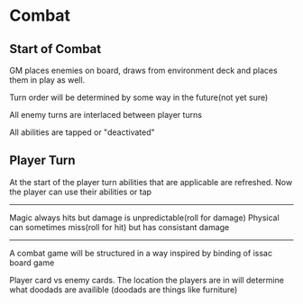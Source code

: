 # Combat
 
## Start of Combat

GM places enemies on board, draws from environment deck and places them in play as well. 

Turn order will be determined by some way in the future(not yet sure)

All enemy turns are interlaced between player turns

All abilities are tapped or "deactivated"

## Player Turn

At the start of the player turn abilities that are applicable are refreshed. Now the player can use their abilities or tap 


---

Magic always hits but damage is unpredictable(roll for damage)
Physical can sometimes miss(roll for hit) but has consistant damage

---

A combat game will be structured in a way inspired by binding of issac board game

Player card vs enemy cards.
The location the players are in will determine what doodads are availible (doodads are things like furniture)
